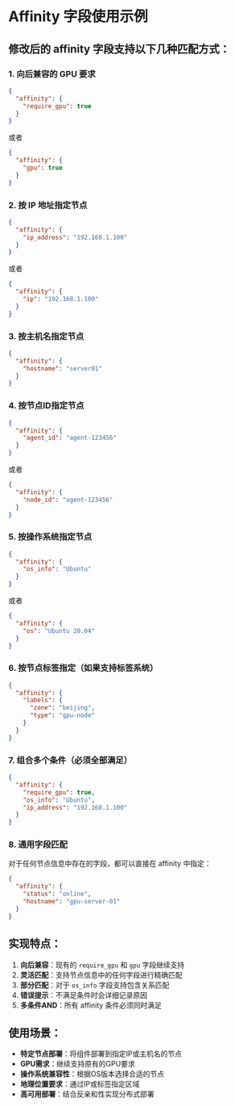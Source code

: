# Affinity 字段使用示例

## 修改后的 affinity 字段支持以下几种匹配方式：

### 1. 向后兼容的 GPU 要求
```json
{
  "affinity": {
    "require_gpu": true
  }
}
```
或者
```json
{
  "affinity": {
    "gpu": true
  }
}
```

### 2. 按 IP 地址指定节点
```json
{
  "affinity": {
    "ip_address": "192.168.1.100"
  }
}
```
或者
```json
{
  "affinity": {
    "ip": "192.168.1.100"
  }
}
```

### 3. 按主机名指定节点
```json
{
  "affinity": {
    "hostname": "server01"
  }
}
```

### 4. 按节点ID指定节点
```json
{
  "affinity": {
    "agent_id": "agent-123456"
  }
}
```
或者
```json
{
  "affinity": {
    "node_id": "agent-123456"
  }
}
```

### 5. 按操作系统指定节点
```json
{
  "affinity": {
    "os_info": "Ubuntu"
  }
}
```
或者
```json
{
  "affinity": {
    "os": "Ubuntu 20.04"
  }
}
```

### 6. 按节点标签指定（如果支持标签系统）
```json
{
  "affinity": {
    "labels": {
      "zone": "beijing",
      "type": "gpu-node"
    }
  }
}
```

### 7. 组合多个条件（必须全部满足）
```json
{
  "affinity": {
    "require_gpu": true,
    "os_info": "Ubuntu",
    "ip_address": "192.168.1.100"
  }
}
```

### 8. 通用字段匹配
对于任何节点信息中存在的字段，都可以直接在 affinity 中指定：
```json
{
  "affinity": {
    "status": "online",
    "hostname": "gpu-server-01"
  }
}
```

## 实现特点：

1. **向后兼容**：现有的 `require_gpu` 和 `gpu` 字段继续支持
2. **灵活匹配**：支持节点信息中的任何字段进行精确匹配
3. **部分匹配**：对于 `os_info` 字段支持包含关系匹配
4. **错误提示**：不满足条件时会详细记录原因
5. **多条件AND**：所有 affinity 条件必须同时满足

## 使用场景：

- **特定节点部署**：将组件部署到指定IP或主机名的节点
- **GPU需求**：继续支持原有的GPU要求
- **操作系统兼容性**：根据OS版本选择合适的节点
- **地理位置要求**：通过IP或标签指定区域
- **高可用部署**：结合反亲和性实现分布式部署 